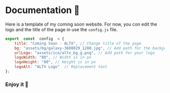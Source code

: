 # Documentation 📄

Here is a template of my coming soon website. For now, you con edit the logo and the title of the page in use the `config.js` file.

```js
export  const  config  = {
	title: "Coming Soon - ALTX", // Change title of the page
	bg: "assets/bg/galaxy-3608029_1280.jpg", // Add path for the background of the page
	urlLogo: "assets/ico/altx_bg_g.png", // Add path for your logo
	logoWidth: "80", // Width is in px
	logoHeight: "80", // Height is in px
	logoAlt: "ALTX Logo"  // Replacement text
};
```

### Enjoy it 🚀